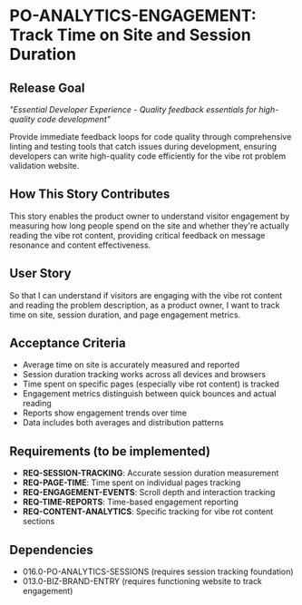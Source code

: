 # PO-ANALYTICS-ENGAGEMENT: Track Time on Site and Session Duration

## Release Goal

_"Essential Developer Experience - Quality feedback essentials for high-quality code development"_

Provide immediate feedback loops for code quality through comprehensive linting and testing tools that catch issues during development, ensuring developers can write high-quality code efficiently for the vibe rot problem validation website.

## How This Story Contributes

This story enables the product owner to understand visitor engagement by measuring how long people spend on the site and whether they're actually reading the vibe rot content, providing critical feedback on message resonance and content effectiveness.

## User Story

So that I can understand if visitors are engaging with the vibe rot content and reading the problem description, as a product owner, I want to track time on site, session duration, and page engagement metrics.

## Acceptance Criteria

- Average time on site is accurately measured and reported
- Session duration tracking works across all devices and browsers
- Time spent on specific pages (especially vibe rot content) is tracked
- Engagement metrics distinguish between quick bounces and actual reading
- Reports show engagement trends over time
- Data includes both averages and distribution patterns

## Requirements (to be implemented)

- **REQ-SESSION-TRACKING**: Accurate session duration measurement
- **REQ-PAGE-TIME**: Time spent on individual pages tracking
- **REQ-ENGAGEMENT-EVENTS**: Scroll depth and interaction tracking
- **REQ-TIME-REPORTS**: Time-based engagement reporting
- **REQ-CONTENT-ANALYTICS**: Specific tracking for vibe rot content sections

## Dependencies

- 016.0-PO-ANALYTICS-SESSIONS (requires session tracking foundation)
- 013.0-BIZ-BRAND-ENTRY (requires functioning website to track engagement)
